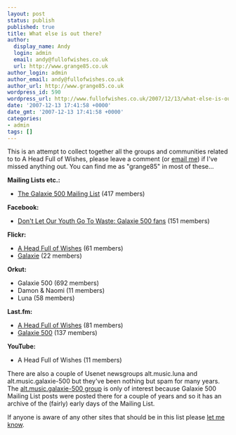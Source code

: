 ```yaml
---
layout: post
status: publish
published: true
title: What else is out there?
author:
  display_name: Andy
  login: admin
  email: andy@fullofwishes.co.uk
  url: http://www.grange85.co.uk
author_login: admin
author_email: andy@fullofwishes.co.uk
author_url: http://www.grange85.co.uk
wordpress_id: 590
wordpress_url: http://www.fullofwishes.co.uk/2007/12/13/what-else-is-out-there/
date: '2007-12-13 17:41:58 +0000'
date_gmt: '2007-12-13 17:41:58 +0000'
categories:
- admin
tags: []
---
```

<p>This is an attempt to collect together all the groups and communities related to to A Head Full of Wishes, please leave a comment (or <a href="mailto:andy@grange85.co.uk">email me</a>) if I've missed anything out. You can find me as "grange85" in most of these...</p>
<p><strong>Mailing Lists etc.:</strong>
<ul>
<li><a href="/mailing-list/">The Galaxie 500 Mailing List</a> (417 members)</li>
</ul>
<p><strong>Facebook:</strong>
<ul>
<li><a href="http://www.facebook.com/group.php?gid=2209594548">Don't Let Our Youth Go To Waste: Galaxie 500 fans</a> (151 members)</li>
</ul>
<p><strong>Flickr:</strong>
<ul>
<li><a href="http://flickr.com/groups/aheadfullofwishes/">A Head Full of Wishes</a> (61 members)</li>
<li><a href="http://flickr.com/groups/92643213@N00/">Galaxie</a> (22 members)</li>
</ul>
<p><strong>Orkut:</strong>
<ul>
<li><span class="removed_link" title="http://www.orkut.com/Community.aspx?cmm=37446">Galaxie 500</span> (692 members)</li>
<li><span class="removed_link" title="http://www.orkut.com/Community.aspx?cmm=16729883">Damon & Naomi</span> (11 members)</li>
<li><span class="removed_link" title="http://www.orkut.com/Community.aspx?cmm=10047">Luna</span> (58 members)</li>
</ul>
<p><strong>Last.fm:</strong>
<ul>
<li><a href="http://www.last.fm/group/A+Head+Full+of+Wishes">A Head Full of Wishes</a> (81 members)</li>
<li><a href="http://www.last.fm/group/Galaxie+500">Galaxie 500</a> (137 members)</li>
</ul>
<p><strong>YouTube:</strong>
<ul>
<li><span class="removed_link" title="http://youtube.com/group/fullofwishes">A Head Full of Wishes</span> (11 members)</li>
</ul>
<p>There are also a couple of Usenet newsgroups alt.music.luna and alt.music.galaxie-500 but they've been nothing but spam for many years. The <a href="http://groups.google.com/group/alt.music.galaxie-500/topics">alt.music.galaxie-500 group</a> is only of interest because Galaxie 500 Mailing List posts were posted there for a couple of years and so it has an archive of the (fairly) early days of the Mailing List.</p>
<p>If anyone is aware of any other sites that should be in this list please <a href="mailto:andy@grange85.co.uk">let me know</a>.</p>

